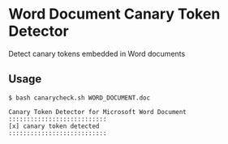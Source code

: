 # Word Document Canary Token Detector
Detect canary tokens embedded in Word documents

## Usage

    $ bash canarycheck.sh WORD_DOCUMENT.doc
    
    Canary Token Detector for Microsoft Word Document
    :::::::::::::::::::::::::::
    [x] canary token detected
    :::::::::::::::::::::::::::

